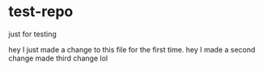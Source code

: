 # test-repo
just for testing

hey I just made a change to this file for the first time.
hey I made a second change 
made third change lol